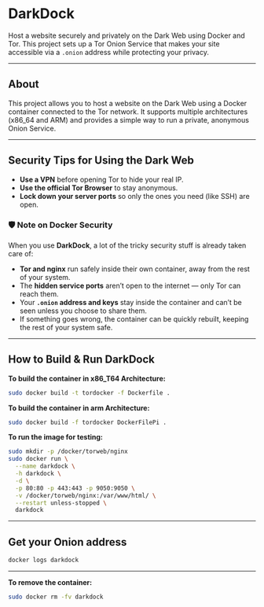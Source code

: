 # DarkDock

Host a website securely and privately on the Dark Web using Docker and Tor. This project sets up a Tor Onion Service that makes your site accessible via a `.onion` address while protecting your privacy.

---

## About

This project allows you to host a website on the Dark Web using a Docker container connected to the Tor network. It supports multiple architectures (x86_64 and ARM) and provides a simple way to run a private, anonymous Onion Service.

---

## Security Tips for Using the Dark Web

- **Use a VPN** before opening Tor to hide your real IP.  
- **Use the official Tor Browser** to stay anonymous.  
- **Lock down your server ports** so only the ones you need (like SSH) are open. 

### 🛡 Note on Docker Security

When you use **DarkDock**, a lot of the tricky security stuff is already taken care of:

- **Tor and nginx** run safely inside their own container, away from the rest of your system.  
- The **hidden service ports** aren’t open to the internet — only Tor can reach them.  
- Your **`.onion` address and keys** stay inside the container and can’t be seen unless you choose to share them.  
- If something goes wrong, the container can be quickly rebuilt, keeping the rest of your system safe.

---
## How to Build & Run DarkDock
**To build the container in x86_T64 Architecture:**

```sh
sudo docker build -t tordocker -f Dockerfile .
```
**To build the container in arm Architecture:**

```sh
sudo docker build -f tordocker DockerFilePi .
```
**To run the image for testing:**

```sh
sudo mkdir -p /docker/torweb/nginx 
sudo docker run \
  --name darkdock \
  -h darkdock \
  -d \
  -p 80:80 -p 443:443 -p 9050:9050 \
  -v /docker/torweb/nginx:/var/www/html/ \
  --restart unless-stopped \
  darkdock
```
---
## Get your Onion address
```sh
docker logs darkdock
```
---
**To remove the container:**

```sh
sudo docker rm -fv darkdock
```

